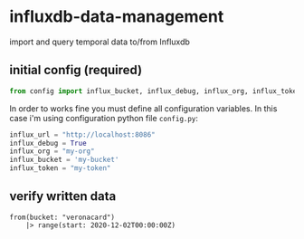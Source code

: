 # influxdb-data-management

import and query temporal data to/from Influxdb

## initial config (required)

```python
from config import influx_bucket, influx_debug, influx_org, influx_token, influx_url
```

In order to works fine you must define all configuration variables. In this case i'm using configuration python file `config.py`:

```python
influx_url = "http://localhost:8086"
influx_debug = True
influx_org = "my-org"
influx_bucket = 'my-bucket'
influx_token = "my-token"
```

## verify written data

```flux
from(bucket: "veronacard")
    |> range(start: 2020-12-02T00:00:00Z)
```
